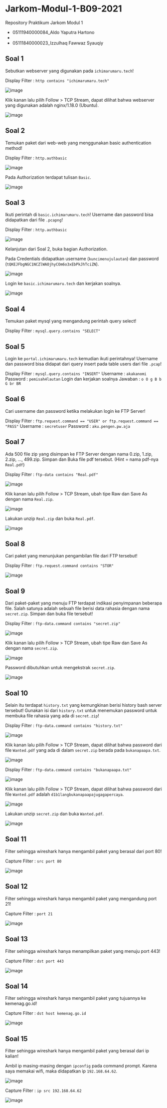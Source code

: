 # Jarkom-Modul-1-B09-2021

Repository Praktikum Jarkom Modul 1
- 05111940000084_Aldo Yaputra Hartono
-
- 05111840000023_Izzulhaq Fawwaz Syauqiy

## Soal 1
Sebutkan webserver yang digunakan pada `ichimarumaru.tech`!

Display Filter : `http contains "ichimarumaru.tech"`

![image](https://user-images.githubusercontent.com/31863229/134379580-2211a00b-fb0b-4dfc-a17e-85588d641ecc.png)

Klik kanan lalu pilih Follow > TCP Stream, dapat dilihat bahwa webserver yang digunakan adalah nginx/1.18.0 (Ubuntu).

![image](https://user-images.githubusercontent.com/31863229/134379646-4040cb0b-caf0-4572-b70c-339a8710df3e.png)

## Soal 2
Temukan paket dari web-web yang menggunakan basic authentication method!

Display Filter : `http.authbasic`

![image](https://user-images.githubusercontent.com/31863229/134379905-d2c1d381-7a83-4e24-90d8-2f187d483af5.png)

Pada Authorization terdapat tulisan `Basic`.

![image](https://user-images.githubusercontent.com/31863229/134379944-a465a932-2a9e-4824-8ccb-f9bbda3a55b6.png)

## Soal 3
Ikuti perintah di `basic.ichimarumaru.tech`! Username dan password bisa didapatkan dari file `.pcapng`!

Display Filter : `http.authbasic`

![image](https://user-images.githubusercontent.com/31863229/134379905-d2c1d381-7a83-4e24-90d8-2f187d483af5.png)

Kelanjutan dari Soal 2, buka bagian Authorization.

Pada Credentials didapatkan username (`kuncimenujulautan`) dan password (`tQKEJFbgNGC1NCZlWAOjhyCOm6o3xEbPkJhTciZN`).

![image](https://user-images.githubusercontent.com/31863229/134381764-703c1dd6-6e75-4de2-95a0-d1f1b0fec31f.png)

Login ke `basic.ichimarumaru.tech` dan kerjakan soalnya.

![image](https://user-images.githubusercontent.com/31863229/134382261-1c8ddc7a-b072-4e05-b343-6ad7d7127d30.png)

## Soal 4
Temukan paket mysql yang mengandung perintah query select!

Display Filter : `mysql.query.contains "SELECT"`

## Soal 5
Login ke `portal.ichimarumaru.tech` kemudian ikuti perintahnya! Username dan password bisa didapat dari query insert pada table users dari file `.pcap`!

Display Filter : `mysql.query.contains "INSERT"`
Username : `akakanomi`
Password : `pemisah4lautan`
Login dan kerjakan soalnya
Jawaban : `o O g B b G br BR`

## Soal 6
Cari username dan password ketika melakukan login ke FTP Server!

Display Filter : `ftp.request.command == "USER" or ftp.request.command == "PASS"`
Username : `secretuser`
Password : `aku.pengen.pw.aja`

## Soal 7
Ada 500 file zip yang disimpan ke FTP Server dengan nama 0.zip, 1.zip, 2.zip, ..., 499.zip. Simpan dan Buka file pdf tersebut. (Hint = nama pdf-nya `Real.pdf`)

Display Filter : `ftp-data contains "Real.pdf"`

![image](https://user-images.githubusercontent.com/31863229/134383683-53652a05-3eb0-48d4-8d8a-ed30483f46a0.png)

Klik kanan lalu pilih Follow > TCP Stream, ubah tipe Raw dan Save As dengan nama `Real.zip`.

![image](https://user-images.githubusercontent.com/31863229/134383719-7f32f327-e44c-46a3-a69d-127d5b98b11d.png)

Lakukan unzip `Real.zip` dan buka `Real.pdf`.

![image](https://user-images.githubusercontent.com/31863229/134383764-9f8a252e-4266-4137-9304-30b8e58c1fd1.png)

## Soal 8
Cari paket yang menunjukan pengambilan file dari FTP tersebut!

Display Filter : `ftp.request.command contains "STOR"`

![image](https://user-images.githubusercontent.com/31863229/134385345-1be60bb7-6691-4cb1-9a97-75c659644e82.png)

## Soal 9
Dari paket-paket yang menuju FTP terdapat indikasi penyimpanan beberapa file. Salah satunya adalah sebuah file berisi data rahasia dengan nama `secret.zip`. Simpan dan buka file tersebut!

Display Filter : `ftp-data.command contains "secret.zip"`

![image](https://user-images.githubusercontent.com/31863229/134388533-79731a89-5c37-409d-9404-198e6e9dba00.png)

Klik kanan lalu pilih Follow > TCP Stream, ubah tipe Raw dan Save As dengan nama `secret.zip`.

![image](https://user-images.githubusercontent.com/31863229/134388566-98e3b4a4-6f74-4610-a5ab-afa0756f9e22.png)

Password dibutuhkan untuk mengekstrak `secret.zip`.

![image](https://user-images.githubusercontent.com/31863229/134388613-bda12dc4-db57-453c-89a0-7b21b033cd16.png)

## Soal 10
Selain itu terdapat `history.txt` yang kemungkinan berisi history bash server tersebut! Gunakan isi dari `history.txt` untuk menemukan password untuk membuka file rahasia yang ada di `secret.zip`!

Display Filter : `ftp-data.command contains "history.txt"`

![image](https://user-images.githubusercontent.com/31863229/134389002-cbe05e02-cb7a-422e-8438-af8ab5ab2c2d.png)

Klik kanan lalu pilih Follow > TCP Stream, dapat dilihat bahwa password dari file `Wanted.pdf` yang ada di dalam `secret.zip` berada pada `bukanapaapa.txt`.

![image](https://user-images.githubusercontent.com/31863229/134389046-9ae5ca36-ec36-43ff-84a1-783df5dfa497.png)

Display Filter : `ftp-data.command contains "bukanapaapa.txt"`

![image](https://user-images.githubusercontent.com/31863229/134389083-b7a33d2c-b4ea-4961-8826-777e7286bb0c.png)

Klik kanan lalu pilih Follow > TCP Stream, dapat dilihat bahwa password dari file `Wanted.pdf` adalah `d1b1langbukanapaapajugagapercaya`.

![image](https://user-images.githubusercontent.com/31863229/134389118-7fd21f13-3d5b-4caf-b747-4b7fe932333b.png)

Lakukan unzip `secret.zip` dan buka `Wanted.pdf`.

![image](https://user-images.githubusercontent.com/31863229/134389173-34042064-f067-4836-b770-1b7bd852eedf.png)

## Soal 11
Filter sehingga wireshark hanya mengambil paket yang berasal dari port 80!

Capture Filter : `src port 80`

![image](https://user-images.githubusercontent.com/31863229/134389942-02a6d3c2-cbe8-4e02-ba92-ef890c7645d0.png)

## Soal 12
Filter sehingga wireshark hanya mengambil paket yang mengandung port 21!

Capture Filter : `port 21`

![image](https://user-images.githubusercontent.com/31863229/134390043-f3b4c6ea-a2a0-4a98-a7dd-2fb2619bafdd.png)

## Soal 13
Filter sehingga wireshark hanya menampilkan paket yang menuju port 443!

Capture Filter : `dst port 443`

![image](https://user-images.githubusercontent.com/31863229/134390089-96b4c808-dcc3-467e-a169-43c2a791053d.png)

## Soal 14
Filter sehingga wireshark hanya mengambil paket yang tujuannya ke kemenag.go.id!

Capture Filter : `dst host kemenag.go.id`

![image](https://user-images.githubusercontent.com/31863229/134390163-7ead92ea-8bed-4560-ac40-be3bb67d918f.png)

## Soal 15
Filter sehingga wireshark hanya mengambil paket yang berasal dari ip kalian!

Ambil ip masing-masing dengan `ipconfig` pada command prompt. Karena saya memakai wifi, maka didapatkan ip `192.168.64.62`.

![image](https://user-images.githubusercontent.com/31863229/134390196-9b709358-4dc1-48ea-a244-f030ec14a099.png)

Capture Filter : `ip src 192.168.64.62`

![image](https://user-images.githubusercontent.com/31863229/134390235-1c944e27-0624-44fb-9e6b-c768c948d8dc.png)
